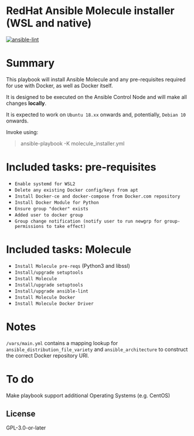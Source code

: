 # RedHat Ansible Molecule installer (WSL and native)

[![ansible-lint](https://github.com/luisj1983/molecule-installer/actions/workflows/ansible-lint.yml/badge.svg)](https://github.com/luisj1983/molecule-installer/actions/workflows/ansible-lint.yml)

# Summary

This playbook will install Ansible Molecule and any pre-requisites required for use with Docker, as well as Docker itself.

It is designed to be executed on the Ansible Control Node and will make all changes **locally**.

It is expected to work on `Ubuntu 18.xx` onwards and, potentially, `Debian 10` onwards.

Invoke using:

> ansible-playbook -K molecule_installer.yml

# Included tasks: pre-requisites
- `Enable systemd for WSL2`
- `Delete any existing Docker config/keys from apt`
- `Install Docker-ce and docker-compose from Docker.com repository`
- `Install Docker Module for Python`
- `Ensure group "docker" exists`
- `Added user to docker group`
- `Group change notification (notify user to run newgrp for group-permissions to take effect)`

# Included tasks: Molecule
- `Install Molecule pre-reqs` (Python3 and libssl)
- `Install/upgrade setuptools`
- `Install Molecule`
- `Install/upgrade setuptools`
- `Install/upgrade ansible-lint`
- `Install Molecule Docker`
- `Install Molecule Docker Driver`

# Notes

`/vars/main.yml` contains a mapping lookup for `ansible_distribution_file_variety` and `ansible_architecture` to construct the correct Docker repository URI.

# To do

Make playbook support additional Operating Systems (e.g. CentOS)

## License
GPL-3.0-or-later
